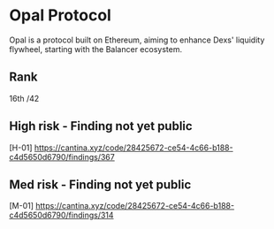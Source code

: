 # Opal Protocol

Opal is a protocol built on Ethereum, aiming to enhance Dexs' liquidity flywheel, starting with the Balancer ecosystem. 

## Rank

16th /42

## High risk - Finding not yet public

[H-01] https://cantina.xyz/code/28425672-ce54-4c66-b188-c4d5650d6790/findings/367


## Med risk - Finding not yet public

[M-01] https://cantina.xyz/code/28425672-ce54-4c66-b188-c4d5650d6790/findings/314
